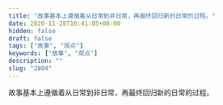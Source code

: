 ```yaml
---
title: "故事基本上遵循着从日常到非日常，再最终回归新的日常的过程。"
date: 2020-11-28T16:41:05+08:00
hidden: false
draft: false
tags: ["故事", "观点"]
keywords: ["故事", "观点"]
description: ""
slug: "2804"
---
```


故事基本上遵循着从日常到非日常，再最终回归新的日常的过程。